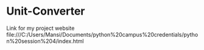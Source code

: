 # Unit-Converter
Link for my project website
file:///C:/Users/Mansi/Documents/python%20campus%20credentials/python%20session%204/index.html
